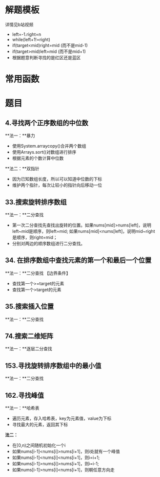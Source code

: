 # 解题模板

详情见b站视频

+ left=-1.right=n
+ while(left+1!=right)
+ if(target<mid)right=mid (而不是mid-1)
+ if(target>mid)left=mid (而不是mid+1)
+ 根据题意判断寻找的是红区还是蓝区



# 常用函数





# 题目

## 4.寻找两个正序数组的中位数

**法一：**暴力

+ 使用System.arraycopy()合并两个数组
+ 使用Arrays.sort()对数组进行排序
+ 根据元素的个数计算中位数



**法二：**双指针

+ 因为已知数组长度，所以可以知道中位数的下标
+ 维护两个指针，每次让较小的指针向后移动一位



## 33.搜索旋转排序数组

**法一：**二分查找

+ 第一次二分查找先查找出旋转的位置。如果nums[mid]>nums[left]，说明left~mid是顺序，则left=mid; 如果nums[mid]<nums[left]，说明mid~right是顺序，则right=mid；
+ 分别对两边的顺序数组进行二分查找。



## 34. 在排序数组中查找元素的第一个和最后一个位置

**法一：**二分查找 【边界条件】

+ 查找第一个>=target的元素
+ 查找第一个>target的元素





## 35.搜索插入位置

**法一：**二分查找



## 74.搜索二维矩阵

**法一：**逐层二分查找



## 153.寻找旋转排序数组中的最小值

**法一：**二分查找







## 162.寻找峰值

**法一：**哈希表

+ 遍历元素，存入哈希表，key为元素值，value为下标
+ 寻找最大的元素，返回其下标



**法二：**

+ 在[0,n)之间随机初始化一个i
+ 如果nums[i-1]<nums[i]>nums[i+1]，则i处就有一个峰值
+ 如果nums[i-1]<nums[i]<nums[i+1]，则i=i+1;
+ 如果nums[i-1]>nums[i]>nums[i+1]，则i=i-1;
+ 如果nums[i-1]>nums[i]<nums[i+1]，则朝任意方向走

